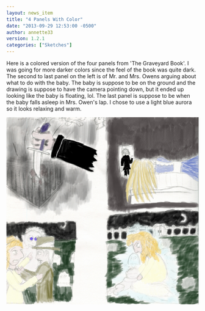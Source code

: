 ```yaml
---
layout: news_item
title: "4 Panels With Color"
date: "2013-09-29 12:53:00 -0500"
author: annette33
version: 1.2.1
categories: ["Sketches"]
---
```


Here is a colored version of the four panels from 'The Graveyard Book'. I was going for more darker colors since the feel of the book was quite dark. The second to last panel on the left is of Mr. and Mrs. Owens arguing about what to do with the baby. The baby is suppose to be on the ground and the drawing is suppose to have the camera pointing down, but it ended up looking like the baby is floating, lol. The last panel is suppose to be when the baby falls asleep in Mrs. Owen's lap. I chose to use a light blue aurora so it looks relaxing and warm.

![4 Panels Color](/img/4panelsColor.jpg)